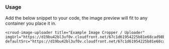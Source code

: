 ### Usage
Add the below snippet to your code, the image preview will fit to any container you place it in.
 
    <croud-image-uploader title="Example Image Cropper / Uploader" imgUrl="https://d19bu42bl3uf0v.cloudfront.net/67c1d61954225b81e68cad98b8061872" defaultSrc="https://d19bu42bl3uf0v.cloudfront.net/67c1d61954225b81e68cad98b8061872"/>